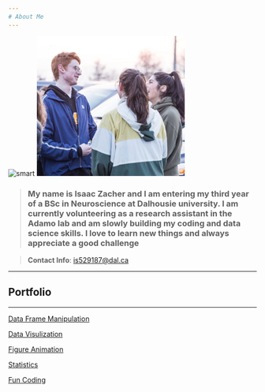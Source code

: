 ```yaml
---
# About Me
---
```


<img src="IMG-0044.JPG" alt="smart" width="300"/>        <img src="IMG-7352.JPG" alt="active" width="300"/>




> ### My name is Isaac Zacher and I am entering my third year of a BSc in Neuroscience at Dalhousie university. I am currently volunteering as a research assistant in the Adamo lab and am slowly building my coding and data science skills. I love to learn new things and always appreciate a good challenge 


> **Contact Info**: is529187@dal.ca 


---

##  Portfolio
---

[Data Frame Manipulation ](open_multiple_files.md)  

[Data Visulization](Figure_Examples.md)

[Figure Animation](animation_ex.md)

[Statistics](stats_examples.md)

[Fun Coding](helpful_count.md) 
